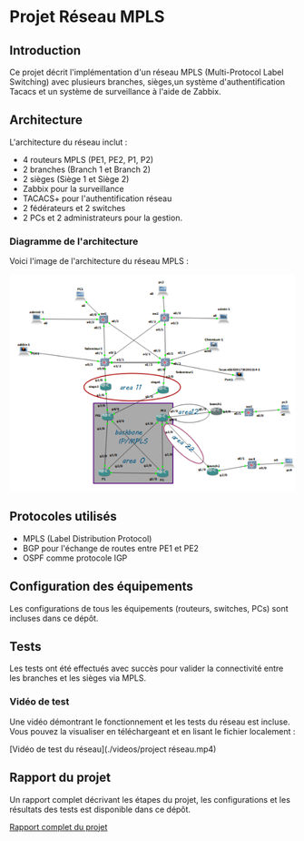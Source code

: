 # Projet Réseau MPLS

## Introduction
Ce projet décrit l'implémentation d'un réseau MPLS (Multi-Protocol Label Switching) avec plusieurs branches, sièges,un système d'authentification Tacacs et un système de surveillance à l'aide de Zabbix.

## Architecture
L'architecture du réseau inclut :
- 4 routeurs MPLS (PE1, PE2, P1, P2)
- 2 branches (Branch 1 et Branch 2)
- 2 sièges (Siège 1 et Siège 2)
- Zabbix pour la surveillance
- TACACS+ pour l'authentification réseau
- 2 fédérateurs et 2 switches
- 2 PCs et 2 administrateurs pour la gestion.

### Diagramme de l'architecture
Voici l'image de l'architecture du réseau MPLS :

![Architecture du réseau MPLS](./images/architecture.png)

## Protocoles utilisés
- MPLS (Label Distribution Protocol)
- BGP pour l'échange de routes entre PE1 et PE2
- OSPF comme protocole IGP

## Configuration des équipements
Les configurations de tous les équipements (routeurs, switches, PCs) sont incluses dans ce dépôt.

## Tests
Les tests ont été effectués avec succès pour valider la connectivité entre les branches et les sièges via MPLS.

### Vidéo de test
Une vidéo démontrant le fonctionnement et les tests du réseau est incluse. Vous pouvez la visualiser en téléchargeant et en lisant le fichier localement :

[Vidéo de test du réseau](./videos/project réseau.mp4)


## Rapport du projet
Un rapport complet décrivant les étapes du projet, les configurations et les résultats des tests est disponible dans ce dépôt.

[Rapport complet du projet](./rapport/projet_réseau.pdf)
